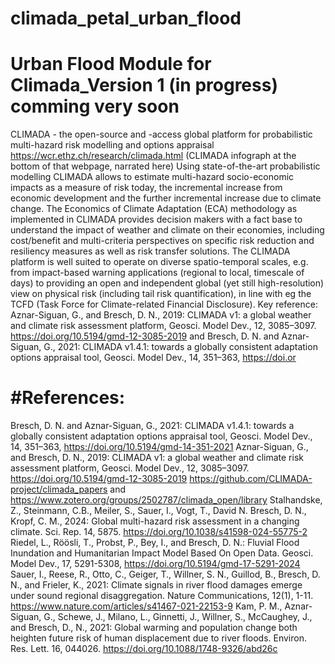 # climada_petal_urban_flood
Urban Flood Module for Climada_Version 1 (in progress)
comming very soon
=======================================================




CLIMADA - the open-source and -access global platform for probabilistic multi-hazard risk modelling and options appraisal https://wcr.ethz.ch/research/climada.html (CLIMADA infograph at the bottom of that webpage, narrated here)
Using state-of-the-art probabilistic modelling CLIMADA allows to estimate multi-hazard socio-economic impacts as a measure of risk today, the incremental increase from economic development and the further incremental increase due to climate change. The Economics of Climate Adaptation (ECA) methodology as implemented in CLIMADA provides decision makers with a fact base to understand the impact of weather and climate on their economies, including cost/benefit and multi-criteria perspectives on specific risk reduction and resiliency measures as well as risk transfer solutions. The CLIMADA platform is well suited to operate on diverse spatio-temporal scales, e.g. from impact-based warning applications (regional to local, timescale of days) to providing an open and independent global (yet still high-resolution) view on physical risk (including tail risk quantification), in line with eg the TCFD (Task Force for Climate-related Financial Disclosure). Key reference: Aznar-Siguan, G., and Bresch, D. N., 2019: CLIMADA v1: a global weather and climate risk assessment platform, Geosci. Model Dev., 12, 3085–3097. https://doi.org/10.5194/gmd-12-3085-2019 and Bresch, D. N. and Aznar-Siguan, G., 2021: CLIMADA v1.4.1: towards a globally consistent adaptation options appraisal tool, Geosci. Model Dev., 14, 351–363,  https://doi.or

#References:
============
Bresch, D. N. and Aznar-Siguan, G., 2021: CLIMADA v1.4.1: towards a globally consistent adaptation options appraisal tool, Geosci. Model Dev., 14, 351–363,  https://doi.org/10.5194/gmd-14-351-2021
Aznar-Siguan, G., and Bresch, D. N., 2019: CLIMADA v1: a global weather and climate risk assessment platform, Geosci. Model Dev., 12, 3085–3097. https://doi.org/10.5194/gmd-12-3085-2019
https://github.com/CLIMADA-project/climada_papers and https://www.zotero.org/groups/2502787/climada_open/library
Stalhandske, Z., Steinmann, C.B., Meiler, S., Sauer, I., Vogt, T., David N. Bresch, D. N., Kropf, C. M., 2024: Global multi-hazard risk assessment in a changing climate. Sci. Rep. 14, 5875. https://doi.org/10.1038/s41598-024-55775-2 
Riedel, L., Röösli, T., Probst, P., Bey, I., and Bresch, D. N.: Fluvial Flood Inundation and Humanitarian Impact Model Based On Open Data. Geosci. Model Dev., 17, 5291-5308, https://doi.org/10.5194/gmd-17-5291-2024
Sauer, I., Reese, R., Otto, C., Geiger, T., Willner, S. N., Guillod, B., Bresch, D. N., and Frieler, K., 2021: Climate signals in river flood damages emerge under sound regional disaggregation. Nature Communications, 12(1), 1-11. https://www.nature.com/articles/s41467-021-22153-9
Kam, P. M., Aznar-Siguan, G., Schewe, J., Milano, L., Ginnetti, J., Willner, S., McCaughey, J., and Bresch, D., N., 2021: Global warming and population change both heighten future risk of human displacement due to river floods. Environ. Res. Lett. 16, 044026. https://doi.org/10.1088/1748-9326/abd26c

